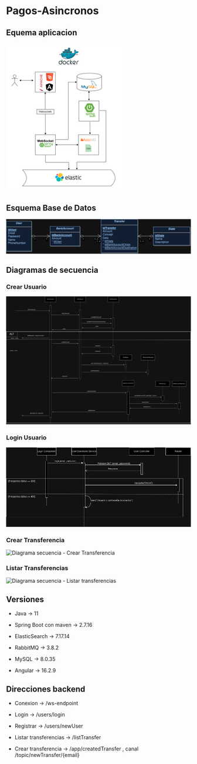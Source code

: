# Pagos-Asincronos

## Equema aplicacion
![Esquema aplicacion](Esquema.png)


## Esquema Base de Datos
![Esquema BD](BDPagosAsincronos.jpg)


## Diagramas de secuencia

### Crear Usuario
![Diagrama secuencia - Crear usuario](DiagramaSecuencia_CrearUsuario.drawio.png)
### Login Usuario
![Diagrama secuencia - Login usuario](login.png)
### Crear Transferencia
![Diagrama secuencia - Crear Transferencia]()
### Listar Transferencias
![Diagrama secuencia - Listar transferencias]()



## Versiones

* Java -> 11

* Spring Boot con maven -> 2.7.16

* ElasticSearch -> 7.17.14

* RabbitMQ -> 3.8.2

* MySQL -> 8.0.35

* Angular -> 16.2.9


## Direcciones backend

* Conexion -> /ws-endpoint
	
* Login -> /users/login
	
* Registrar -> /users/newUser 
	
* Listar transferencias -> /listTransfer
	
* Crear transferencia -> /app/createdTransfer , canal /topic/newTransfer/{email}


